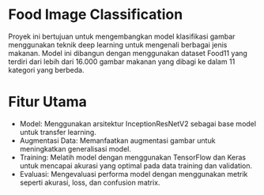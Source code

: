 # Food Image Classification

Proyek ini bertujuan untuk mengembangkan model klasifikasi gambar menggunakan teknik deep learning untuk mengenali berbagai jenis makanan. Model ini dibangun dengan menggunakan dataset Food11 yang terdiri dari lebih dari 16.000 gambar makanan yang dibagi ke dalam 11 kategori yang berbeda.

# Fitur Utama
- Model: Menggunakan arsitektur InceptionResNetV2 sebagai base model untuk transfer learning.
- Augmentasi Data: Memanfaatkan augmentasi gambar untuk meningkatkan generalisasi model.
- Training: Melatih model dengan menggunakan TensorFlow dan Keras untuk mencapai akurasi yang optimal pada data training dan validation.
- Evaluasi: Mengevaluasi performa model dengan menggunakan metrik seperti akurasi, loss, dan confusion matrix.
